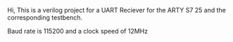 Hi, This is a verilog project for a UART Reciever for the ARTY S7 25 and the corresponding testbench. 

Baud rate is 115200 and a clock speed of 12MHz

